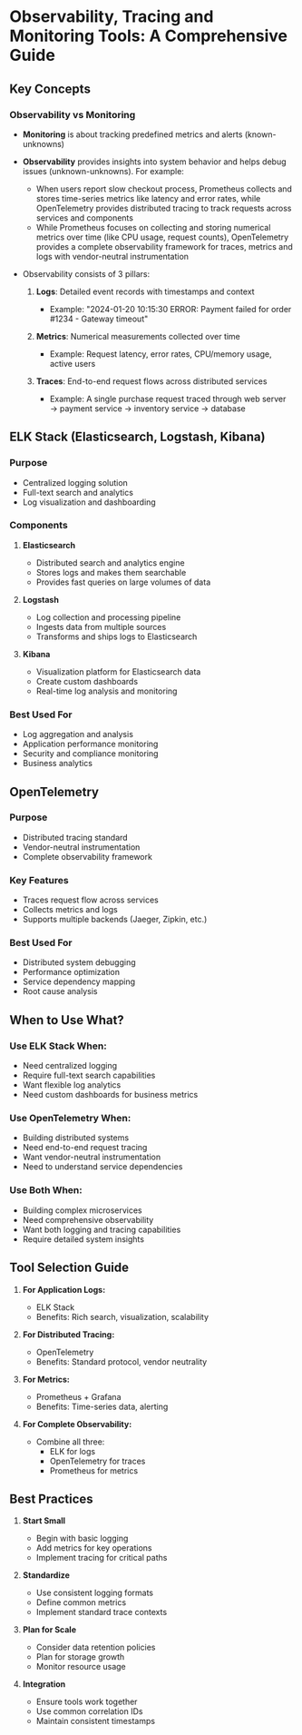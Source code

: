# Observability, Tracing and Monitoring Tools: A Comprehensive Guide

## Key Concepts

### Observability vs Monitoring
- **Monitoring** is about tracking predefined metrics and alerts (known-unknowns)
- **Observability** provides insights into system behavior and helps debug issues (unknown-unknowns). For example:
  - When users report slow checkout process, Prometheus collects and stores time-series metrics like latency and error rates, while OpenTelemetry provides distributed tracing to track requests across services and components
  - While Prometheus focuses on collecting and storing numerical metrics over time (like CPU usage, request counts), OpenTelemetry provides a complete observability framework for traces, metrics and logs with vendor-neutral instrumentation

- Observability consists of 3 pillars:
  1. **Logs**: Detailed event records with timestamps and context
     - Example: "2024-01-20 10:15:30 ERROR: Payment failed for order #1234 - Gateway timeout"
  
  2. **Metrics**: Numerical measurements collected over time
     - Example: Request latency, error rates, CPU/memory usage, active users
  
  3. **Traces**: End-to-end request flows across distributed services
     - Example: A single purchase request traced through web server → payment service → inventory service → database

## ELK Stack (Elasticsearch, Logstash, Kibana)

### Purpose
- Centralized logging solution
- Full-text search and analytics
- Log visualization and dashboarding

### Components
1. **Elasticsearch**
   - Distributed search and analytics engine
   - Stores logs and makes them searchable
   - Provides fast queries on large volumes of data

2. **Logstash**
   - Log collection and processing pipeline
   - Ingests data from multiple sources
   - Transforms and ships logs to Elasticsearch

3. **Kibana**
   - Visualization platform for Elasticsearch data
   - Create custom dashboards
   - Real-time log analysis and monitoring

### Best Used For
- Log aggregation and analysis
- Application performance monitoring
- Security and compliance monitoring
- Business analytics

## OpenTelemetry

### Purpose
- Distributed tracing standard
- Vendor-neutral instrumentation
- Complete observability framework

### Key Features
- Traces request flow across services
- Collects metrics and logs
- Supports multiple backends (Jaeger, Zipkin, etc.)

### Best Used For
- Distributed system debugging
- Performance optimization
- Service dependency mapping
- Root cause analysis

## When to Use What?

### Use ELK Stack When:
- Need centralized logging
- Require full-text search capabilities
- Want flexible log analytics
- Need custom dashboards for business metrics

### Use OpenTelemetry When:
- Building distributed systems
- Need end-to-end request tracing
- Want vendor-neutral instrumentation
- Need to understand service dependencies

### Use Both When:
- Building complex microservices
- Need comprehensive observability
- Want both logging and tracing capabilities
- Require detailed system insights

## Tool Selection Guide

1. **For Application Logs:**
   - ELK Stack
   - Benefits: Rich search, visualization, scalability

2. **For Distributed Tracing:**
   - OpenTelemetry
   - Benefits: Standard protocol, vendor neutrality

3. **For Metrics:**
   - Prometheus + Grafana
   - Benefits: Time-series data, alerting

4. **For Complete Observability:**
   - Combine all three:
     * ELK for logs
     * OpenTelemetry for traces
     * Prometheus for metrics

## Best Practices

1. **Start Small**
   - Begin with basic logging
   - Add metrics for key operations
   - Implement tracing for critical paths

2. **Standardize**
   - Use consistent logging formats
   - Define common metrics
   - Implement standard trace contexts

3. **Plan for Scale**
   - Consider data retention policies
   - Plan for storage growth
   - Monitor resource usage

4. **Integration**
   - Ensure tools work together
   - Use common correlation IDs
   - Maintain consistent timestamps
